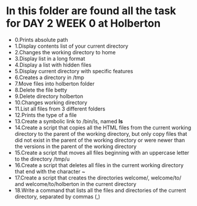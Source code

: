 # In this folder are found all the task for DAY 2 WEEK 0 at Holberton

* 0.Prints absolute path
* 1.Display contents list of your current directory
* 2.Changes the working directory to home
* 3.Display list in a long format
* 4.Display a list with hidden files
* 5.Display current directory with specific features
* 6.Creates a directory in /tmp
* 7.Move files into holberton folder
* 8.Delete the file betty
* 9.Delete directory holberton
* 10.Changes working directory
* 11.List all files from 3 different folders
* 12.Prints the type of a file 
* 13.Create a symbolic link to /bin/ls, named __ls__
* 14.Create a script that copies all the HTML files from the current working directory to the parent of the working directory, but only copy files that did not exist in the parent of the working directory or were newer than the versions in the parent of the working directory
* 15.Create a script that moves all files beginning with an uppercase letter to the directory /tmp/u
* 16.Create a script that deletes all files in the current working directory that end with the character ~
* 17.Create a script that creates the directories welcome/, welcome/to/ and welcome/to/holberton in the current directory
* 18.Write a command that lists all the files and directories of the current directory, separated by commas (,)